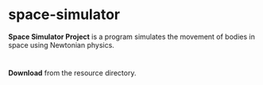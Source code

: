 # space-simulator
**Space Simulator Project** is a program simulates the movement of bodies in space using Newtonian physics.
#
**Download** from the resource directory.
